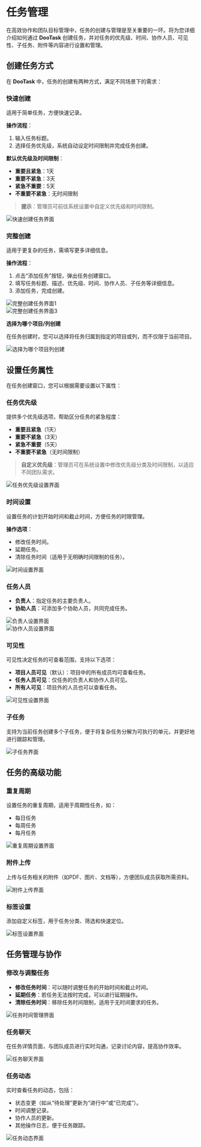 # 任务管理

在高效协作和团队目标管理中，任务的创建与管理是至关重要的一环。将为您详细介绍如何通过 **DooTask** 创建任务，并对任务的优先级、时间、协作人员、可见性、子任务、附件等内容进行设置和管理。


## 创建任务方式

在 **DooTask** 中，任务的创建有两种方式，满足不同场景下的需求：

### 快速创建

适用于简单任务，方便快速记录。

**操作流程**：
1. 输入任务标题。
2. 选择任务优先级，系统自动设定时间限制并完成任务创建。

**默认优先级及时间限制**：
- **重要且紧急**：1天
- **重要不紧急**：3天
- **紧急不重要**：5天
- **不重要不紧急**：无时间限制

> **提示**：管理员可前往系统设置中自定义优先级和时间限制。

![快速创建任务界面](/images/pro_task_pic_1.png)


### 完整创建

适用于更复杂的任务，需填写更多详细信息。

**操作流程**：
1. 点击“添加任务”按钮，弹出任务创建窗口。
2. 填写任务标题、描述、优先级、时间、协作人员、子任务等详细信息。
3. 添加任务，完成创建。

![完整创建任务界面1](/images/pro_task_pic_2.png)  
![完整创建任务界面3](/images/pro_task_pic_3.png)

**选择为哪个项目/列创建**

在任务创建时，您可以选择将任务归属到指定的项目或列，而不仅限于当前项目。

![选择为哪个项目列创建](/images/pro_task_pic_4.png)


## 设置任务属性

在任务创建窗口，您可以根据需要设置以下属性：

### 任务优先级

提供多个优先级选项，帮助区分任务的紧急程度：
- **重要且紧急**（1天）
- **重要不紧急**（3天）
- **紧急不重要**（5天）
- **不重要不紧急**（无时间限制）

> **自定义优先级**：管理员可在系统设置中修改优先级分类及时间限制，以适应不同团队需求。

![任务优先级设置界面](/images/pro_task_pic_20.png)


### 时间设置

设置任务的计划开始时间和截止时间，方便任务的时限管理。

**操作选项**：
- 修改任务时间。
- 延期任务。
- 清除任务时间（适用于无明确时间限制的任务）。

![时间设置界面](/images/pro_task_pic_19.png)


### 任务人员

- **负责人**：指定任务的主要负责人。
- **协助人员**：可添加多个协助人员，共同完成任务。

![负责人设置界面](/images/pro_task_pic_5.png)  
![协作人员设置界面](/images/pro_task_pic_6.png)


### 可见性

可见性决定任务的可查看范围，支持以下选项：
- **项目人员可见**（默认）：项目中的所有成员均可查看任务。
- **任务人员可见**：仅任务的负责人和协作人员可见。
- **所有人可见**：项目外的人员也可以查看任务。

![可见性设置界面](/images/pro_task_pic_18.png)


### 子任务

支持为当前任务创建多个子任务，便于将复杂任务分解为可执行的单元，并更好地进行跟踪和管理。

![子任务界面](/images/pro_task_pic_17.png)


## 任务的高级功能

### 重复周期

设置任务的重复周期，适用于周期性任务，如：
- 每日任务
- 每周任务
- 每月任务

![重复周期设置界面](/images/pro_task_pic_16.png)


### 附件上传

上传与任务相关的附件（如PDF、图片、文档等），方便团队成员获取所需资料。

![附件上传界面](/images/pro_task_pic_15.png)


### 标签设置

添加自定义标签，用于任务分类、筛选和快速定位。

![标签设置界面](/images/pro_task_pic_14.png)


## 任务管理与协作

### 修改与调整任务

- **修改任务时间**：可以随时调整任务的开始时间和截止时间。
- **延期任务**：若任务无法按时完成，可以进行延期操作。
- **清除任务时间**：移除任务时间限制，适用于无时间要求的任务。

![任务时间管理界面](/images/pro_task_pic_8.png)


### 任务聊天

在任务详情页面，与团队成员进行实时沟通，记录讨论内容，提高协作效率。

![任务聊天界面](/images/pro_task_pic_12.png)


### 任务动态

实时查看任务的动态，包括：
- 状态变更（如从“待处理”更新为“进行中”或“已完成”）。
- 时间调整记录。
- 协作人员的更新。
- 其他操作日志，便于任务跟踪。

![任务动态界面](/images/pro_task_pic_13.png)

